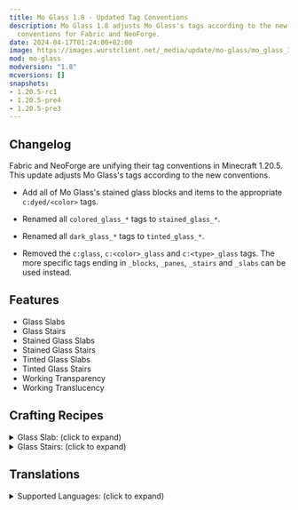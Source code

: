```yaml
---
title: Mo Glass 1.8 - Updated Tag Conventions
description: Mo Glass 1.8 adjusts Mo Glass's tags according to the new unified tag
  conventions for Fabric and NeoForge.
date: 2024-04-17T01:24:00+02:00
image: https://images.wurstclient.net/_media/update/mo-glass/mo_glass_1.8_540p.webp
mod: mo-glass
modversion: "1.8"
mcversions: []
snapshots:
- 1.20.5-rc1
- 1.20.5-pre4
- 1.20.5-pre3
---
```

## Changelog

Fabric and NeoForge are unifying their tag conventions in Minecraft 1.20.5. This update adjusts Mo Glass's tags according to the new conventions.

- Add all of Mo Glass's stained glass blocks and items to the appropriate `c:dyed/<color>` tags.

- Renamed all `colored_glass_*` tags to `stained_glass_*`.

- Renamed all `dark_glass_*` tags to `tinted_glass_*`.

- Removed the `c:glass`, `c:<color>_glass` and `c:<type>_glass` tags. The more specific tags ending in `_blocks`, `_panes`, `_stairs` and `_slabs` can be used instead.

## Features

- Glass Slabs
- Glass Stairs
- Stained Glass Slabs
- Stained Glass Stairs
- Tinted Glass Slabs
- Tinted Glass Stairs
- Working Transparency
- Working Translucency

## Crafting Recipes

<details>
  <summary>Glass Slab: (click to expand)</summary>
  
  ![glass slab crafting recipe](https://user-images.githubusercontent.com/10100202/69957444-5a2ddc80-150b-11ea-8c8c-e2afc5d72fb7.png)  
  ![glass slab stonecutter recipe](https://user-images.githubusercontent.com/10100202/70445670-2a974b00-1a9c-11ea-9a09-46c304cd167b.png)
</details>

<details>
  <summary>Glass Stairs: (click to expand)</summary>
  
  ![glass stairs crafting recipe](https://user-images.githubusercontent.com/10100202/69957446-5bf7a000-150b-11ea-8e61-d189de63333d.png)  
  ![glass stairs stonecutter recipe](https://user-images.githubusercontent.com/10100202/70445677-2c610e80-1a9c-11ea-8e1b-108863b47124.png)
</details>

## Translations

<details>
  <summary>Supported Languages: (click to expand)</summary>

  - Chinese (Simplified/Mainland)
  - Chinese (Traditional/Taiwan)
  - English (US)
  - French (France)
  - German (Germany)
  - Italian (Italy)
  - Japanese (Japan)
  - Oshiwambo (Oshindonga)
  - Oshiwambo (Oshikwanyama)
  - Portuguese (Brazil)
  - Russian (Russia)
  - Spanish (Argentina)
  - Spanish (Chile)
  - Spanish (Ecuador)
  - Spanish (Spain)
  - Spanish (Mexico)
  - Spanish (Uruguay)
  - Spanish (Venezuela)
</details>
